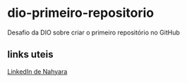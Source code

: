 # dio-primeiro-repositorio
Desafio da DIO sobre criar o primeiro repositório no GitHub


## links uteis 
[LinkedIn de Nahyara](https://www.linkedin.com/in/nahyarabs/)
